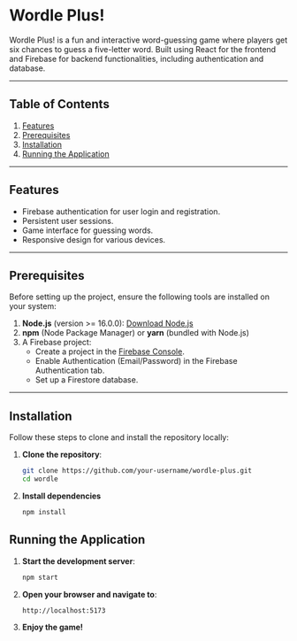# Wordle Plus!

Wordle Plus! is a fun and interactive word-guessing game where players get six chances to guess a five-letter word. Built using React for the frontend and Firebase for backend functionalities, including authentication and database.

---

## Table of Contents

1. [Features](#features)
2. [Prerequisites](#prerequisites)
3. [Installation](#installation)
4. [Running the Application](#running-the-application)

---

## Features

- Firebase authentication for user login and registration.
- Persistent user sessions.
- Game interface for guessing words.
- Responsive design for various devices.

---

## Prerequisites

Before setting up the project, ensure the following tools are installed on your system:

1. **Node.js** (version >= 16.0.0): [Download Node.js](https://nodejs.org/)
2. **npm** (Node Package Manager) or **yarn** (bundled with Node.js)
3. A Firebase project:
   - Create a project in the [Firebase Console](https://console.firebase.google.com/).
   - Enable Authentication (Email/Password) in the Firebase Authentication tab.
   - Set up a Firestore database.

---

## Installation

Follow these steps to clone and install the repository locally:

1. **Clone the repository**:
   ```bash
   git clone https://github.com/your-username/wordle-plus.git
   cd wordle
   ```
2. **Install dependencies**
    ```bash
    npm install
    ```

## Running the Application
1. **Start the development server**:
    ```bash
    npm start
    ```
2. **Open your browser and navigate to**:
    ```bash
    http://localhost:5173
    ```
3. **Enjoy the game!**
